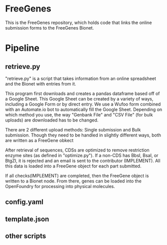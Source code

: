# FreeGenes

This is the FreeGenes repository, which holds code that links the online submission forms to the FreeGenes Bionet. 

# Pipeline

## retrieve.py
"retrieve.py" is a script that takes information from an online spreadsheet and the Bionet with entries from it.

This program first downloads and creates a pandas dataframe based off of a Google Sheet. This Google Sheet can be created by a variety of ways, including a Google Form or by direct entry. We use a Wufoo form combined with an Automate.io bot to automatically fill the Google Sheet. Depending on which method you use, the way "Genbank File" and "CSV File" (for bulk uploads) are downloaded has to be changed. 

There are 2 different upload methods: Single submission and Bulk submission. Though they need to be handled in slightly different ways, both are written as a FreeGene obkect

After retrieval of sequences, CDSs are optimized to remove restriction enzyme sites (as defined in "optimize.py"). If a non-CDS has BbsI, BsaI, or BtgZI, it is rejected and an email is sent to the contributor (IMPLEMENT). All this data is loaded into a FreeGene object for each part submitted. 

If all checks(IMPLEMENT) are completed, then the FreeGene object is written to a Bionet node. From there, genes can be loaded into the OpenFoundry for processing into physical molecules.

## config.yaml

## template.json

## other scripts

 
